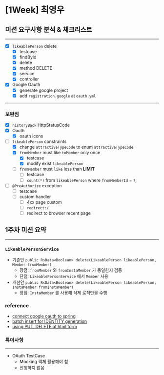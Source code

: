 # [1Week] 최영우

## 미션 요구사항 분석 & 체크리스트

---

- [x] `likeablePerson` delete
  - [x] testcase 
  - [x] findById
  - [x] delete
  - [x] method DELETE
  - [x] service
  - [x] controller
- [x] Google Oauth
  - [x] generate google project
  - [x] add `registration.google` at `oauth.yml`

---
### 보완점

- [X] `historyBack` HttpStatusCode
- [x] Oauth
  - [x] oauth icons
- [ ] `likeablePerson` constraints
  - [x] change `attractiveTypeCode` to enum `attractiveTypeCode`
  - [x] `fromMember` must like `toMember` only once
    - [x] testcase
    - [x] modify exist `likeablePerson`
  - [ ] `fromMember` must `like` less than **LIMIT**
    - [ ] testcase
    - [ ] `count(*)` from `likeablePerson` where `fromMemberId` = `?`;
- [ ] `@PreAuthorize` exception
  - [ ] testcase
  - [ ] custom handler
    - [ ] 4xx page custom
    - [ ] `redirect:/`
    - [ ] redirect to browser recent page

## 1주차 미션 요약

---

### `LikeablePersonService`

- 기존안 `public RsData<Boolean> delete(LikeablePerson likeablePerson, Member fromMember)`
  - 장점: `fromMember` 와 `fromInstaMember` 가 동일한지 검증
  - 단점: `LikeablePersonService` 에서 `Member` 사용
- 개선안 `public RsData<Boolean> delete(LikeablePerson likeablePerson, InstaMember fromInstaMember)`
  - 장점: `InstaMember` 를 사용해 삭제 로직만을 수행

### reference

- [connect google oauth to spring](https://lotuus.tistory.com/79)
- [batch insert for IDENTITY generation](https://docs.jboss.org/hibernate/orm/5.4/userguide/html_single/Hibernate_User_Guide.html#identifiers-generators-identity)
- [using PUT, DELETE at html form](https://jammdev.tistory.com/157)
### 특이사항

---

- OAuth TestCase
  - Mocking 객체 활용해야 함
  - 진행하지 않음